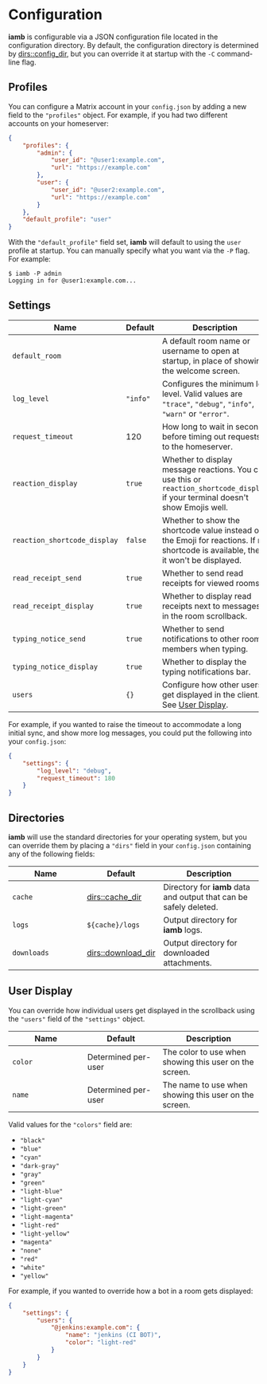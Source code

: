 # Configuration

__iamb__ is configurable via a JSON configuration file located in the
configuration directory. By default, the configuration directory is determined
by [dirs::config_dir], but you can override it at startup with the `-C`
command-line flag.

## Profiles

You can configure a Matrix account in your `config.json` by adding a new field
to the `"profiles"` object. For example, if you had two different accounts on
your homeserver:

```json
{
    "profiles": {
        "admin": {
            "user_id": "@user1:example.com",
            "url": "https://example.com"
        },
        "user": {
            "user_id": "@user2:example.com",
            "url": "https://example.com"
        }
    },
    "default_profile": "user"
}
```

With the `"default_profile"` field set, __iamb__ will default to using the
`user` profile at startup. You can manually specify what you want via the `-P`
flag. For example:

```
$ iamb -P admin
Logging in for @user1:example.com...
```

## Settings

| Name                         | Default              | Description                                                                                                                       |
| ---------------------------- | -------------------- | --------------------------------------------------------------------------------------------------------------------------------- |
| `default_room`               |                      | A default room name or username to open at startup, in place of showing the welcome screen.                                       |
| `log_level`                  | `"info"`             | Configures the minimum log level. Valid values are `"trace"`, `"debug"`, `"info"`, `"warn"` or `"error"`.                         |
| `request_timeout`            | 120                  | How long to wait in seconds before timing out requests to the homeserver.                                                         |
| `reaction_display`           | `true`               | Whether to display message reactions. You can use this or `reaction_shortcode_display` if your terminal doesn't show Emojis well. |
| `reaction_shortcode_display` | `false`              | Whether to show the shortcode value instead of the Emoji for reactions. If no shortcode is available, then it won't be displayed. |
| `read_receipt_send`          | `true`               | Whether to send read receipts for viewed rooms.                                                                                   |
| `read_receipt_display`       | `true`               | Whether to display read receipts next to messages in the room scrollback.                                                          |
| `typing_notice_send`         | `true`               | Whether to send notifications to other room members when typing.                                                                  |
| `typing_notice_display`      | `true`               | Whether to display the typing notifications bar.                                                                                   |
| `users`                      | `{}`                 | Configure how other users get displayed in the client. See [User Display](#user-display).                                         |

For example, if you wanted to raise the timeout to accommodate a long initial
sync, and show more log messages, you could put the following into your
`config.json`:

```json
{
    "settings": {
        "log_level": "debug",
        "request_timeout": 180
    }
}
```

## Directories

__iamb__ will use the standard directories for your operating system, but you
can override them by placing a `"dirs"` field in your `config.json` containing
any of the following fields:

| Name                    | Default              | Description                                                        |
| ----------------------- | -------------------- | ------------------------------------------------------------------ |
| `cache`                 | [dirs::cache_dir]    | Directory for __iamb__ data and output that can be safely deleted. |
| `logs`                  | `${cache}/logs`      | Output directory for __iamb__ logs.                                |
| `downloads`             | [dirs::download_dir] | Output directory for downloaded attachments.                       |

## User Display

You can override how individual users get displayed in the scrollback using the
`"users"` field of the `"settings"` object.

| Name                    | Default              | Description                                                        |
| ----------------------- | -------------------- | ------------------------------------------------------------------ |
| `color`                 | Determined per-user  | The color to use when showing this user on the screen.             |
| `name`                  | Determined per-user  | The name to use when showing this user on the screen.              |

Valid values for the `"colors"` field are:

- `"black"`
- `"blue"`
- `"cyan"`
- `"dark-gray"`
- `"gray"`
- `"green"`
- `"light-blue"`
- `"light-cyan"`
- `"light-green"`
- `"light-magenta"`
- `"light-red"`
- `"light-yellow"`
- `"magenta"`
- `"none"`
- `"red"`
- `"white"`
- `"yellow"`

For example, if you wanted to override how a bot in a room gets displayed:

```json
{
    "settings": {
        "users": {
            "@jenkins:example.com": {
                "name": "jenkins (CI BOT)",
                "color": "light-red"
            }
        }
    }
}
```

<style>
table {
    width: 100%;
}
table th:first-of-type {
    width: 30%;
}
table th:nth-of-type(2) {
    width: 30%;
}
table th:nth-of-type(3) {
    width: 40%;
}
</style>

[dirs::cache_dir]: https://docs.rs/dirs/latest/dirs/fn.cache_dir.html
[dirs::config_dir]: https://docs.rs/dirs/latest/dirs/fn.config_dir.html
[dirs::download_dir]: https://docs.rs/dirs/latest/dirs/fn.download_dir.html
